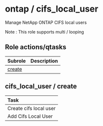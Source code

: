 # ontap / cifs_local_user 
Manage NetApp ONTAP CIFS local users  
  
Note : This role supports multi / looping





## Role actions/qtasks

| Subrole | Description |
| :------ | :---------- |
| [create](#cifs_local_user--create) |  |




## cifs_local_user / create


| Task |
| :--- |
| Create cifs local user  |
| Add Cifs Local User  |




